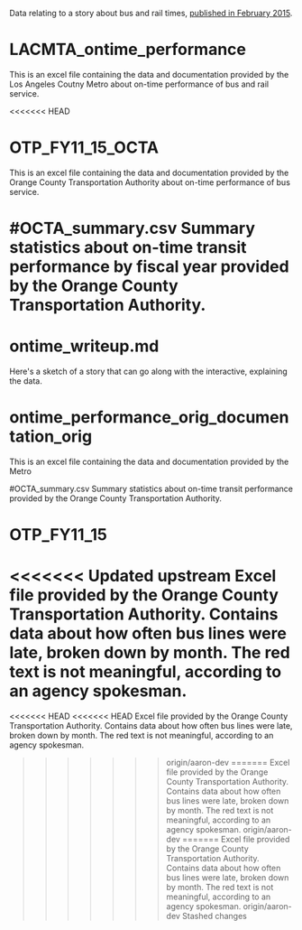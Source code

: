 Data relating to a story about bus and rail times, [published in February 2015](http://www.scpr.org/news/2015/02/19/49937/how-late-are-los-angeles-buses-and-trains-depends/).

# LACMTA_ontime_performance
This is an excel file containing the data and documentation provided by the Los Angeles Coutny Metro about on-time performance of bus and rail service.

<<<<<<< HEAD
# OTP_FY11_15_OCTA
This is an excel file containing the data and documentation provided by the Orange County Transportation Authority about on-time performance of bus service.

#OCTA_summary.csv
Summary statistics about on-time transit performance by fiscal year provided by the Orange County Transportation Authority.
=======
# ontime_writeup.md
Here's a sketch of a story that can go along with the interactive, explaining the data.

# ontime_performance_orig_documentation_orig
This is an excel file containing the data and documentation provided by the Metro

#OCTA_summary.csv
Summary statistics about on-time transit performance provided by the Orange County Transportation Authority.

# OTP_FY11_15
<<<<<<< Updated upstream
Excel file provided by the Orange County Transportation Authority. Contains data about how often bus lines were late, broken down by month. The red text is not meaningful, according to an agency spokesman.
=======
<<<<<<< HEAD
<<<<<<< HEAD
Excel file provided by the Orange County Transportation Authority. Contains data about how often bus lines were late, broken down by month. The red text is not meaningful, according to an agency spokesman.
>>>>>>> origin/aaron-dev
=======
Excel file provided by the Orange County Transportation Authority. Contains data about how often bus lines were late, broken down by month. The red text is not meaningful, according to an agency spokesman.
>>>>>>> origin/aaron-dev
=======
Excel file provided by the Orange County Transportation Authority. Contains data about how often bus lines were late, broken down by month. The red text is not meaningful, according to an agency spokesman.
>>>>>>> origin/aaron-dev
>>>>>>> Stashed changes
